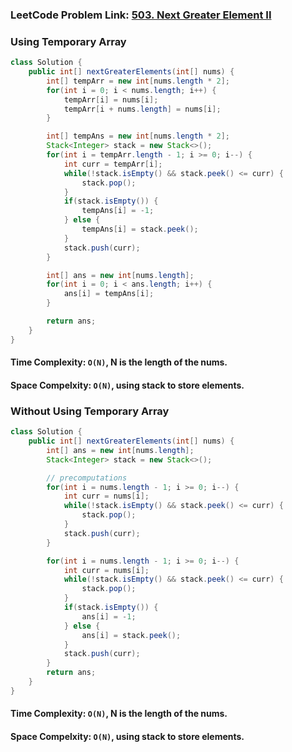 ### LeetCode Problem Link: [503. Next Greater Element II](https://leetcode.com/problems/next-greater-element-ii/description/)

### Using Temporary Array

```java
class Solution {
    public int[] nextGreaterElements(int[] nums) {
        int[] tempArr = new int[nums.length * 2];
        for(int i = 0; i < nums.length; i++) {
            tempArr[i] = nums[i];
            tempArr[i + nums.length] = nums[i];
        }

        int[] tempAns = new int[nums.length * 2];
        Stack<Integer> stack = new Stack<>();
        for(int i = tempArr.length - 1; i >= 0; i--) {
            int curr = tempArr[i];
            while(!stack.isEmpty() && stack.peek() <= curr) {
                stack.pop();
            }
            if(stack.isEmpty()) {
                tempAns[i] = -1;
            } else {
                tempAns[i] = stack.peek();
            }
            stack.push(curr);
        }

        int[] ans = new int[nums.length];
        for(int i = 0; i < ans.length; i++) {
            ans[i] = tempAns[i];
        }

        return ans;
    }
}
```

#### Time Complexity: `O(N)`, N is the length of the nums.

#### Space Compelxity: `O(N)`, using stack to store elements.

### Without Using Temporary Array

```java
class Solution {
    public int[] nextGreaterElements(int[] nums) {
        int[] ans = new int[nums.length];
        Stack<Integer> stack = new Stack<>();

        // precomputations
        for(int i = nums.length - 1; i >= 0; i--) {
            int curr = nums[i];
            while(!stack.isEmpty() && stack.peek() <= curr) {
                stack.pop();
            }
            stack.push(curr);
        }

        for(int i = nums.length - 1; i >= 0; i--) {
            int curr = nums[i];
            while(!stack.isEmpty() && stack.peek() <= curr) {
                stack.pop();
            }
            if(stack.isEmpty()) {
                ans[i] = -1;
            } else {
                ans[i] = stack.peek();
            }
            stack.push(curr);
        }
        return ans;
    }
}
```

#### Time Complexity: `O(N)`, N is the length of the nums.

#### Space Compelxity: `O(N)`, using stack to store elements.
